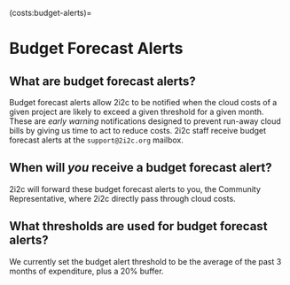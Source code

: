 (costs:budget-alerts)=
# Budget Forecast Alerts

## What are budget forecast alerts?

Budget forecast alerts allow 2i2c to be notified when the cloud costs of a given project are likely to exceed a given threshold for a given month.
These are _early warning_ notifications designed to prevent run-away cloud bills by giving us time to act to reduce costs.
2i2c staff receive budget forecast alerts at the `support@2i2c.org` mailbox.

## When will _you_ receive a budget forecast alert?

2i2c will forward these budget forecast alerts to you, the Community Representative, where 2i2c directly pass through cloud costs.

## What thresholds are used for budget forecast alerts?

We currently set the budget alert threshold to be the average of the past 3 months of expenditure, plus a 20% buffer.
